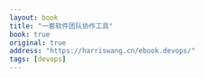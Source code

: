 ```yaml
---
layout: book
title: "一套软件团队协作工具"
book: true
original: true
address: "https://harriswang.cn/ebook.devops/"
tags: [devops]
---
```


